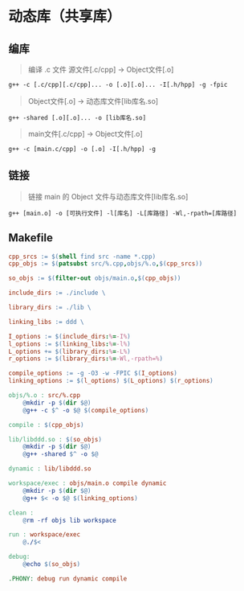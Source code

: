 # 动态库（共享库）

## 编库
>编译 .c 文件
> 源文件[.c/cpp] -> Object文件[.o]
```makefile
g++ -c [.c/cpp][.c/cpp]... -o [.o][.o]... -I[.h/hpp] -g -fpic
```
> Object文件[.o] -> 动态库文件[lib库名.so]
```
g++ -shared [.o][.o]... -o [lib库名.so] 
```
> main文件[.c/cpp] -> Object文件[.o]
```
g++ -c [main.c/cpp] -o [.o] -I[.h/hpp] -g
```


## 链接
> 链接 main 的 Object 文件与动态库文件[lib库名.so]
```
g++ [main.o] -o [可执行文件] -l[库名] -L[库路径] -Wl,-rpath=[库路径]
```

## Makefile

```makefile
cpp_srcs := $(shell find src -name *.cpp)
cpp_objs := $(patsubst src/%.cpp,objs/%.o,$(cpp_srcs))

so_objs := $(filter-out objs/main.o,$(cpp_objs))

include_dirs := ./include \

library_dirs := ./lib \

linking_libs := ddd \

I_options := $(include_dirs:%=-I%)
l_options := $(linking_libs:%=-l%)
L_options += $(library_dirs:%=-L%)
r_options := $(library_dirs:%=-Wl,-rpath=%)

compile_options := -g -O3 -w -FPIC $(I_options)
linking_options := $(l_options) $(L_options) $(r_options)

objs/%.o : src/%.cpp
	@mkdir -p $(dir $@)
	@g++ -c $^ -o $@ $(compile_options)

compile : $(cpp_objs)

lib/libddd.so : $(so_objs)
	@mkdir -p $(dir $@)
	@g++ -shared $^ -o $@

dynamic : lib/libddd.so

workspace/exec : objs/main.o compile dynamic
	@mkdir -p $(dir $@)
	@g++ $< -o $@ $(linking_options)

clean :
	@rm -rf objs lib workspace

run : workspace/exec
	@./$<

debug:
	@echo $(so_objs)

.PHONY: debug run dynamic compile
```